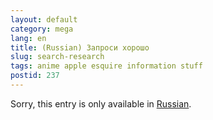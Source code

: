 ```yaml
---
layout: default
category: mega
lang: en
title: (Russian) Запроси хорошо
slug: search-research
tags: anime apple esquire information stuff 
postid: 237
---
```

<p>Sorry, this entry is only available in <a href="/mega/export/getposts.php">Russian</a>.</p>